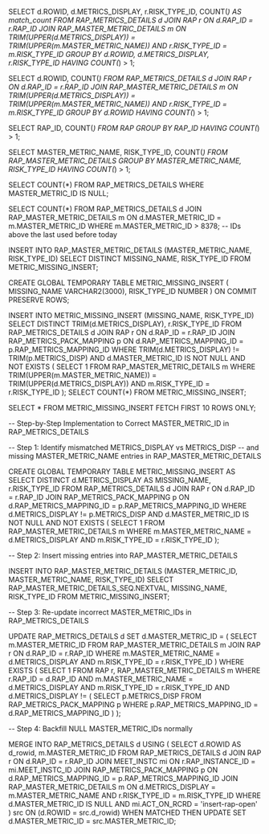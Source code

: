 SELECT 
    d.ROWID,
    d.METRICS_DISPLAY,
    r.RISK_TYPE_ID,
    COUNT(*) AS match_count
FROM RAP_METRICS_DETAILS d
JOIN RAP r ON d.RAP_ID = r.RAP_ID
JOIN RAP_MASTER_METRIC_DETAILS m
  ON TRIM(UPPER(d.METRICS_DISPLAY)) = TRIM(UPPER(m.MASTER_METRIC_NAME))
 AND r.RISK_TYPE_ID = m.RISK_TYPE_ID
GROUP BY d.ROWID, d.METRICS_DISPLAY, r.RISK_TYPE_ID
HAVING COUNT(*) > 1;



SELECT d.ROWID, COUNT(*) 
FROM RAP_METRICS_DETAILS d
JOIN RAP r ON d.RAP_ID = r.RAP_ID
JOIN RAP_MASTER_METRIC_DETAILS m
  ON TRIM(UPPER(d.METRICS_DISPLAY)) = TRIM(UPPER(m.MASTER_METRIC_NAME))
 AND r.RISK_TYPE_ID = m.RISK_TYPE_ID
GROUP BY d.ROWID
HAVING COUNT(*) > 1;


SELECT RAP_ID, COUNT(*) 
FROM RAP
GROUP BY RAP_ID
HAVING COUNT(*) > 1;



SELECT 
    MASTER_METRIC_NAME, 
    RISK_TYPE_ID, 
    COUNT(*) 
FROM RAP_MASTER_METRIC_DETAILS
GROUP BY MASTER_METRIC_NAME, RISK_TYPE_ID
HAVING COUNT(*) > 1;

SELECT COUNT(*) 
FROM RAP_METRICS_DETAILS 
WHERE MASTER_METRIC_ID IS NULL;

SELECT COUNT(*) 
FROM RAP_METRICS_DETAILS d
JOIN RAP_MASTER_METRIC_DETAILS m
  ON d.MASTER_METRIC_ID = m.MASTER_METRIC_ID
WHERE m.MASTER_METRIC_ID > 8378;  -- IDs above the last used before today

INSERT INTO RAP_MASTER_METRIC_DETAILS (MASTER_METRIC_NAME, RISK_TYPE_ID)
SELECT DISTINCT MISSING_NAME, RISK_TYPE_ID
FROM METRIC_MISSING_INSERT;


CREATE GLOBAL TEMPORARY TABLE METRIC_MISSING_INSERT (
    MISSING_NAME VARCHAR2(3000),
    RISK_TYPE_ID NUMBER
) ON COMMIT PRESERVE ROWS;

INSERT INTO METRIC_MISSING_INSERT (MISSING_NAME, RISK_TYPE_ID)
SELECT DISTINCT
    TRIM(d.METRICS_DISPLAY),
    r.RISK_TYPE_ID
FROM
    RAP_METRICS_DETAILS d
    JOIN RAP r ON d.RAP_ID = r.RAP_ID
    JOIN RAP_METRICS_PACK_MAPPING p ON d.RAP_METRICS_MAPPING_ID = p.RAP_METRICS_MAPPING_ID
WHERE
    TRIM(d.METRICS_DISPLAY) != TRIM(p.METRICS_DISP)
    AND d.MASTER_METRIC_ID IS NOT NULL
    AND NOT EXISTS (
        SELECT 1
        FROM RAP_MASTER_METRIC_DETAILS m
        WHERE TRIM(UPPER(m.MASTER_METRIC_NAME)) = TRIM(UPPER(d.METRICS_DISPLAY))
          AND m.RISK_TYPE_ID = r.RISK_TYPE_ID
    );
SELECT COUNT(*) FROM METRIC_MISSING_INSERT;

SELECT * FROM METRIC_MISSING_INSERT FETCH FIRST 10 ROWS ONLY;



-- Step-by-Step Implementation to Correct MASTER_METRIC_ID in RAP_METRICS_DETAILS

-- Step 1: Identify mismatched METRICS_DISPLAY vs METRICS_DISP
-- and missing MASTER_METRIC_NAME entries in RAP_MASTER_METRIC_DETAILS

CREATE GLOBAL TEMPORARY TABLE METRIC_MISSING_INSERT AS
SELECT DISTINCT d.METRICS_DISPLAY AS MISSING_NAME, r.RISK_TYPE_ID
FROM RAP_METRICS_DETAILS d
JOIN RAP r ON d.RAP_ID = r.RAP_ID
JOIN RAP_METRICS_PACK_MAPPING p ON d.RAP_METRICS_MAPPING_ID = p.RAP_METRICS_MAPPING_ID
WHERE d.METRICS_DISPLAY != p.METRICS_DISP
  AND d.MASTER_METRIC_ID IS NOT NULL
  AND NOT EXISTS (
    SELECT 1 FROM RAP_MASTER_METRIC_DETAILS m
    WHERE m.MASTER_METRIC_NAME = d.METRICS_DISPLAY
      AND m.RISK_TYPE_ID = r.RISK_TYPE_ID
  );

-- Step 2: Insert missing entries into RAP_MASTER_METRIC_DETAILS

INSERT INTO RAP_MASTER_METRIC_DETAILS (MASTER_METRIC_ID, MASTER_METRIC_NAME, RISK_TYPE_ID)
SELECT RAP_MASTER_METRIC_DETAILS_SEQ.NEXTVAL, MISSING_NAME, RISK_TYPE_ID
FROM METRIC_MISSING_INSERT;

-- Step 3: Re-update incorrect MASTER_METRIC_IDs in RAP_METRICS_DETAILS

UPDATE RAP_METRICS_DETAILS d
SET d.MASTER_METRIC_ID = (
  SELECT m.MASTER_METRIC_ID
  FROM RAP_MASTER_METRIC_DETAILS m
  JOIN RAP r ON d.RAP_ID = r.RAP_ID
  WHERE m.MASTER_METRIC_NAME = d.METRICS_DISPLAY
    AND m.RISK_TYPE_ID = r.RISK_TYPE_ID
)
WHERE EXISTS (
  SELECT 1
  FROM RAP r, RAP_MASTER_METRIC_DETAILS m
  WHERE r.RAP_ID = d.RAP_ID
    AND m.MASTER_METRIC_NAME = d.METRICS_DISPLAY
    AND m.RISK_TYPE_ID = r.RISK_TYPE_ID
    AND d.METRICS_DISPLAY != (
      SELECT p.METRICS_DISP
      FROM RAP_METRICS_PACK_MAPPING p
      WHERE p.RAP_METRICS_MAPPING_ID = d.RAP_METRICS_MAPPING_ID
    )
);

-- Step 4: Backfill NULL MASTER_METRIC_IDs normally

MERGE INTO RAP_METRICS_DETAILS d
USING (
    SELECT
        d.ROWID AS d_rowid,
        m.MASTER_METRIC_ID
    FROM RAP_METRICS_DETAILS d
    JOIN RAP r ON d.RAP_ID = r.RAP_ID
    JOIN MEET_INSTC mi ON r.RAP_INSTANCE_ID = mi.MEET_INSTC_ID
    JOIN RAP_METRICS_PACK_MAPPING p ON d.RAP_METRICS_MAPPING_ID = p.RAP_METRICS_MAPPING_ID
    JOIN RAP_MASTER_METRIC_DETAILS m
      ON d.METRICS_DISPLAY = m.MASTER_METRIC_NAME
     AND r.RISK_TYPE_ID = m.RISK_TYPE_ID
    WHERE d.MASTER_METRIC_ID IS NULL
      AND mi.ACT_ON_RCRD = 'insert-rap-open'
) src
ON (d.ROWID = src.d_rowid)
WHEN MATCHED THEN
UPDATE SET d.MASTER_METRIC_ID = src.MASTER_METRIC_ID;
